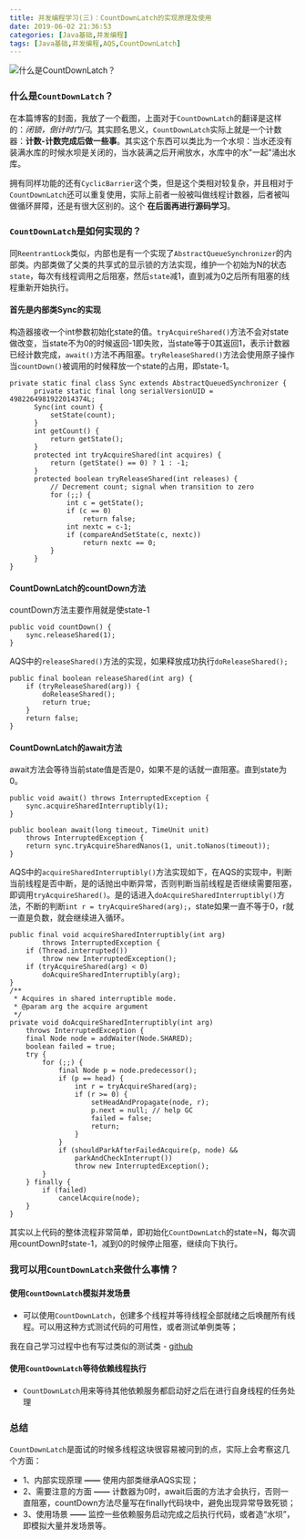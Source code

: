```yaml
---
title: 并发编程学习(三)：CountDownLatch的实现原理及使用
date: 2019-06-02 21:36:53
categories: [Java基础,并发编程]
tags: [Java基础,并发编程,AQS,CountDownLatch]
---
```

![什么是CountDownLatch？](cdl.png)

<!--more-->

### 什么是`CountDownLatch`？

  在本篇博客的封面，我放了一个截图，上面对于`CountDownLatch`的翻译是这样的：*闭锁，倒计时门闩*。其实顾名思义，`CountDownLatch`实际上就是一个计数器：**计数-计数完成后做一些事**。其实这个东西可以类比为一个水坝：当水还没有装满水库的时候水坝是关闭的，当水装满之后开闸放水，水库中的水"一起"涌出水库。

  拥有同样功能的还有`CyclicBarrier`这个类，但是这个类相对较复杂，并且相对于`CountDownLatch`还可以重复使用，实际上前者一般被叫做线程计数器，后者被叫做循环屏障，还是有很大区别的。这个 **在后面再进行源码学习**。

### `CountDownLatch`是如何实现的？

  同`ReentrantLock`类似，内部也是有一个实现了`AbstractQueueSynchronizer`的内部类。内部类做了父类的共享式的显示锁的方法实现，维护一个初始为N的状态`state`，每次有线程调用之后阻塞，然后`state`减1，直到减为0之后所有阻塞的线程重新开始执行。

#### 首先是内部类Sync的实现
  构造器接收一个int参数初始化state的值。`tryAcquireShared()`方法不会对state做改变，当state不为0的时候返回-1即失败，当state等于0其返回1，表示计数器已经计数完成，`await()`方法不再阻塞。`tryReleaseShared()`方法会使用原子操作当`countDown()`被调用的时候释放一个state的占用，即state-1。

```
private static final class Sync extends AbstractQueuedSynchronizer {
      private static final long serialVersionUID = 4982264981922014374L;
      Sync(int count) {
          setState(count);
      }
      int getCount() {
          return getState();
      }
      protected int tryAcquireShared(int acquires) {
          return (getState() == 0) ? 1 : -1;
      }
      protected boolean tryReleaseShared(int releases) {
          // Decrement count; signal when transition to zero
          for (;;) {
              int c = getState();
              if (c == 0)
                  return false;
              int nextc = c-1;
              if (compareAndSetState(c, nextc))
                  return nextc == 0;
          }
      }
}
```

#### CountDownLatch的countDown方法
  countDown方法主要作用就是使state-1

```
public void countDown() {
    sync.releaseShared(1);
}
```

  AQS中的`releaseShared()`方法的实现，如果释放成功执行`doReleaseShared();`

```
public final boolean releaseShared(int arg) {
    if (tryReleaseShared(arg)) {
        doReleaseShared();
        return true;
    }
    return false;
}
```

#### CountDownLatch的await方法
  await方法会等待当前state值是否是0，如果不是的话就一直阻塞。直到state为0。

```
public void await() throws InterruptedException {
    sync.acquireSharedInterruptibly(1);
}

public boolean await(long timeout, TimeUnit unit)
    throws InterruptedException {
    return sync.tryAcquireSharedNanos(1, unit.toNanos(timeout));
}
```

  AQS中的`acquireSharedInterruptibly()`方法实现如下，在AQS的实现中，判断当前线程是否中断，是的话抛出中断异常，否则判断当前线程是否继续需要阻塞，即调用`tryAcquireShared()`。是的话进入`doAcquireSharedInterruptibly()`方法，不断的判断`int r = tryAcquireShared(arg);`，state如果一直不等于0，r就一直是负数，就会继续进入循环。
```
public final void acquireSharedInterruptibly(int arg)
        throws InterruptedException {
    if (Thread.interrupted())
        throw new InterruptedException();
    if (tryAcquireShared(arg) < 0)
        doAcquireSharedInterruptibly(arg);
}
/**
 * Acquires in shared interruptible mode.
 * @param arg the acquire argument
 */
private void doAcquireSharedInterruptibly(int arg)
    throws InterruptedException {
    final Node node = addWaiter(Node.SHARED);
    boolean failed = true;
    try {
        for (;;) {
            final Node p = node.predecessor();
            if (p == head) {
                int r = tryAcquireShared(arg);
                if (r >= 0) {
                    setHeadAndPropagate(node, r);
                    p.next = null; // help GC
                    failed = false;
                    return;
                }
            }
            if (shouldParkAfterFailedAcquire(p, node) &&
                parkAndCheckInterrupt())
                throw new InterruptedException();
        }
    } finally {
        if (failed)
            cancelAcquire(node);
    }
}
```

其实以上代码的整体流程非常简单，即初始化`CountDownLatch`的state=N，每次调用countDown时state-1，减到0的时候停止阻塞，继续向下执行。

### 我可以用`CountDownLatch`来做什么事情？
#### 使用`CountDownLatch`模拟并发场景
- 可以使用`CountDownLatch`，创建多个线程并等待线程全部就绪之后唤醒所有线程。可以用这种方式测试代码的可用性，或者测试单例类等；

我在自己学习过程中也有写过类似的测试类 - [github](https://github.com/Fatezhang/Concurrent/tree/master/src/main/java/com/mime/concurrent/CountDownLatchStudy)

#### 使用`CountDownLatch`等待依赖线程执行
- `CountDownLatch`用来等待其他依赖服务都启动好之后在进行自身线程的任务处理

### 总结
  `CountDownLatch`是面试的时候多线程这块很容易被问到的点，实际上会考察这几个方面：
  - 1、内部实现原理 **——** 使用内部类继承AQS实现；
  - 2、需要注意的方面 **——** 计数器为0时，await后面的方法才会执行，否则一直阻塞，countDown方法尽量写在finally代码块中，避免出现异常导致死锁；
  - 3、使用场景 **——** 监控一些依赖服务启动完成之后执行代码，或者造“水坝”，即模拟大量并发场景等。
